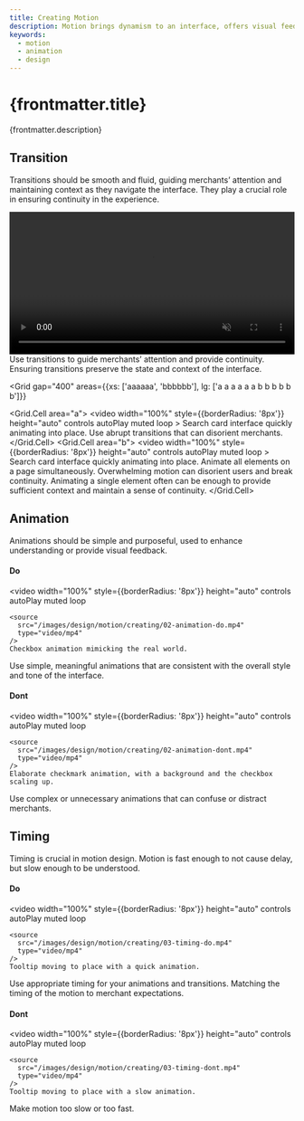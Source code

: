 ```yaml
---
title: Creating Motion
description: Motion brings dynamism to an interface, offers visual feedback and aids merchants understanding the outcomes of their actions.
keywords:
  - motion
  - animation
  - design
---
```


# {frontmatter.title}

<Lede>{frontmatter.description}</Lede>

<Subnav />

## Transition

Transitions should be smooth and fluid, guiding merchants’ attention and maintaining context as they navigate the interface. They play a crucial role in ensuring continuity in the experience.

<Stack gap="400">
  <Do>
    <video
      width="100%"
      style={{borderRadius: '8px'}}
      height="auto"
      controls
      autoPlay
      muted
      loop
    >
      <source
        src="/images/design/motion/creating/01-transition-do.mp4"
        type="video/mp4"
      />
      Search card interface quickly animating into place.
    </video>
    Use transitions to guide merchants’ attention and provide continuity. Ensuring
    transitions preserve the state and context of the interface.
  </Do>

<Grid
  gap="400"
  areas={{xs: ['aaaaaa', 'bbbbbb'], lg: ['a a a a a a b b b b b b']}}
>
  <Grid.Cell area="a">
    <Dont>
      <video
        width="100%"
        style={{borderRadius: '8px'}}
        height="auto"
        controls
        autoPlay
        muted
        loop
      >
        <source
          src="/images/design/motion/creating/01-transition-dont-1.mp4"
          type="video/mp4"
        />
        Search card interface quickly animating into place.
      </video>
      Use abrupt transitions that can disorient merchants.
    </Dont>
  </Grid.Cell>
  <Grid.Cell area="b">
    <Dont>
      <video
        width="100%"
        style={{borderRadius: '8px'}}
        height="auto"
        controls
        autoPlay
        muted
        loop
      >
        <source
          src="/images/design/motion/creating/01-transition-dont-2.mp4"
          type="video/mp4"
        />
        Search card interface quickly animating into place.
      </video>
      Animate all elements on a page simultaneously. Overwhelming motion can disorient
      users and break continuity. Animating a single element often can be enough
      to provide sufficient context and maintain a sense of continuity.
    </Dont>
  </Grid.Cell>
</Grid>
</Stack>

## Animation

Animations should be simple and purposeful, used to enhance understanding or provide visual feedback.

<DoDont>

#### Do

  <video
    width="100%"
    style={{borderRadius: '8px'}}
    height="auto"
    controls
    autoPlay
    muted
    loop
  >
    <source
      src="/images/design/motion/creating/02-animation-do.mp4"
      type="video/mp4"
    />
    Checkbox animation mimicking the real world.
  </video>
  Use simple, meaningful animations that are consistent with the overall style
  and tone of the interface. 
  
  #### Dont
  <video
    width="100%"
    style={{borderRadius: '8px'}}
    height="auto"
    controls
    autoPlay
    muted
    loop
  >
    <source
      src="/images/design/motion/creating/02-animation-dont.mp4"
      type="video/mp4"
    />
    Elaborate checkmark animation, with a background and the checkbox scaling up.
  </video>
  Use complex or unnecessary animations that can confuse or distract merchants.
</DoDont>

## Timing

Timing is crucial in motion design. Motion is fast enough to not cause delay, but slow enough to be understood.

<DoDont>

#### Do

  <video
    width="100%"
    style={{borderRadius: '8px'}}
    height="auto"
    controls
    autoPlay
    muted
    loop
  >
    <source
      src="/images/design/motion/creating/03-timing-do.mp4"
      type="video/mp4"
    />
    Tooltip moving to place with a quick animation.
  </video>
Use appropriate timing for your animations and transitions. Matching the timing of the motion to merchant expectations.
  
  #### Dont
  <video
    width="100%"
    style={{borderRadius: '8px'}}
    height="auto"
    controls
    autoPlay
    muted
    loop
  >
    <source
      src="/images/design/motion/creating/03-timing-dont.mp4"
      type="video/mp4"
    />
    Tooltip moving to place with a slow animation.
  </video>
  Make motion too slow or too fast.
</DoDont>
